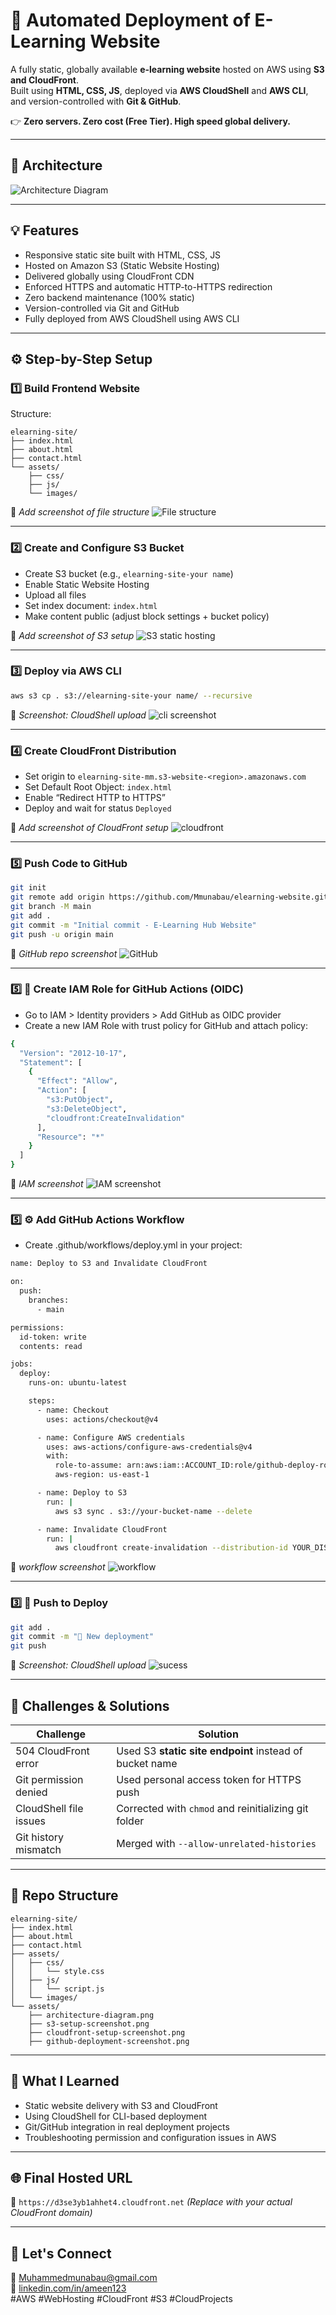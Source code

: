 # 🧠 Automated Deployment of E-Learning Website

A fully static, globally available **e-learning website** hosted on AWS using **S3 and CloudFront**.  
Built using **HTML, CSS, JS**, deployed via **AWS CloudShell** and **AWS CLI**, and version-controlled with **Git & GitHub**.

👉 **Zero servers. Zero cost (Free Tier). High speed global delivery.**

---

## 📌 Architecture

![Architecture Diagram](assets/Architecture1-diagram.png)

---

## 💡 Features

- Responsive static site built with HTML, CSS, JS  
- Hosted on Amazon S3 (Static Website Hosting)  
- Delivered globally using CloudFront CDN  
- Enforced HTTPS and automatic HTTP-to-HTTPS redirection  
- Zero backend maintenance (100% static)  
- Version-controlled via Git and GitHub  
- Fully deployed from AWS CloudShell using AWS CLI  

---

## ⚙️ Step-by-Step Setup

### 1️⃣ Build Frontend Website

Structure:

```
elearning-site/
├── index.html
├── about.html
├── contact.html
└── assets/
    ├── css/
    ├── js/
    └── images/
```

📸 *Add screenshot of file structure*
![File structure](assets/file-structure.png)

---

### 2️⃣ Create and Configure S3 Bucket

- Create S3 bucket (e.g., `elearning-site-your name`)  
- Enable Static Website Hosting  
- Upload all files  
- Set index document: `index.html`  
- Make content public (adjust block settings + bucket policy)  

📸 *Add screenshot of S3 setup*
![S3 static hosting](assets/s3-setup-screenshot.png)

---

### 3️⃣ Deploy via AWS CLI

```bash
aws s3 cp . s3://elearning-site-your name/ --recursive
```

📸 *Screenshot: CloudShell upload*
![cli screenshot](assets/cli-screenshot.png)

---

### 4️⃣ Create CloudFront Distribution

- Set origin to `elearning-site-mm.s3-website-<region>.amazonaws.com`  
- Set Default Root Object: `index.html`  
- Enable “Redirect HTTP to HTTPS”  
- Deploy and wait for status `Deployed`  

📸 *Add screenshot of CloudFront setup*
![cloudfront](assets/cloudfront-screenshot.png)

---

### 5️⃣ Push Code to GitHub

```bash
git init
git remote add origin https://github.com/Mmunabau/elearning-website.git
git branch -M main
git add .
git commit -m "Initial commit - E-Learning Hub Website"
git push -u origin main
```

📸 *GitHub repo screenshot*
![GitHub](assets/github-screenshot.png)

---

### 5️⃣ 🔐 Create IAM Role for GitHub Actions (OIDC)
- Go to IAM > Identity providers > Add GitHub as OIDC provider
- Create a new IAM Role with trust policy for GitHub and attach policy:          
```bash
{
  "Version": "2012-10-17",
  "Statement": [
    {
      "Effect": "Allow",
      "Action": [
        "s3:PutObject",
        "s3:DeleteObject",
        "cloudfront:CreateInvalidation"
      ],
      "Resource": "*"
    }
  ]
}

```

📸 *IAM  screenshot*
![IAM screenshot](assets/iam-screenshot.png)

---
### 5️⃣ ⚙️ Add GitHub Actions Workflow
- Create .github/workflows/deploy.yml in your project:          
```bash
name: Deploy to S3 and Invalidate CloudFront

on:
  push:
    branches:
      - main

permissions:
  id-token: write
  contents: read

jobs:
  deploy:
    runs-on: ubuntu-latest

    steps:
      - name: Checkout
        uses: actions/checkout@v4

      - name: Configure AWS credentials
        uses: aws-actions/configure-aws-credentials@v4
        with:
          role-to-assume: arn:aws:iam::ACCOUNT_ID:role/github-deploy-role
          aws-region: us-east-1

      - name: Deploy to S3
        run: |
          aws s3 sync . s3://your-bucket-name --delete

      - name: Invalidate CloudFront
        run: |
          aws cloudfront create-invalidation --distribution-id YOUR_DIST_ID --paths "/*"


```

📸 *workflow screenshot*
![workflow](assets/workflow-screenshot.png)

---
### 3️⃣ 🚀 Push to Deploy

```bash
git add .
git commit -m "🚀 New deployment"
git push

```

📸 *Screenshot: CloudShell upload*
![sucess](assets/sucess-screenshot.png)

---

## 🚧 Challenges & Solutions

| Challenge                      | Solution                                                     |
|-------------------------------|--------------------------------------------------------------|
| 504 CloudFront error          | Used S3 **static site endpoint** instead of bucket name      |
| Git permission denied         | Used personal access token for HTTPS push                    |
| CloudShell file issues        | Corrected with `chmod` and reinitializing git folder         |
| Git history mismatch          | Merged with `--allow-unrelated-histories`                   |

---

## 📂 Repo Structure

```
elearning-site/
├── index.html
├── about.html
├── contact.html
├── assets/
│   ├── css/
│   │   └── style.css
│   ├── js/
│   │   └── script.js
│   └── images/
└── assets/
    ├── architecture-diagram.png
    ├── s3-setup-screenshot.png
    ├── cloudfront-setup-screenshot.png
    ├── github-deployment-screenshot.png
```

---

## 🧠 What I Learned

- Static website delivery with S3 and CloudFront  
- Using CloudShell for CLI-based deployment  
- Git/GitHub integration in real deployment projects  
- Troubleshooting permission and configuration issues in AWS

---

## 🌐 Final Hosted URL

🔗 `https://d3se3yb1ahhet4.cloudfront.net` *(Replace with your actual CloudFront domain)*

---

## 🤝 Let's Connect

📩 Muhammedmunabau@gmail.com  
🔗 [linkedin.com/in/ameen123](https://linkedin.com/in/ameen123)  
#AWS #WebHosting #CloudFront #S3 #CloudProjects  




